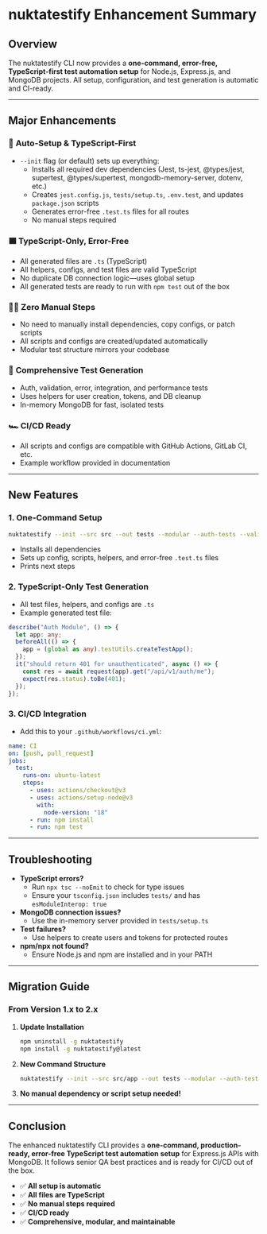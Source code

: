 # nuktatestify Enhancement Summary

## Overview

The nuktatestify CLI now provides a **one-command, error-free, TypeScript-first test automation setup** for Node.js, Express.js, and MongoDB projects. All setup, configuration, and test generation is automatic and CI-ready.

---

## Major Enhancements

### 🏁 **Auto-Setup & TypeScript-First**

- `--init` flag (or default) sets up everything:
  - Installs all required dev dependencies (Jest, ts-jest, @types/jest, supertest, @types/supertest, mongodb-memory-server, dotenv, etc.)
  - Creates `jest.config.js`, `tests/setup.ts`, `.env.test`, and updates `package.json` scripts
  - Generates error-free `.test.ts` files for all routes
  - No manual steps required

### 🟦 **TypeScript-Only, Error-Free**

- All generated files are `.ts` (TypeScript)
- All helpers, configs, and test files are valid TypeScript
- No duplicate DB connection logic—uses global setup
- All generated tests are ready to run with `npm test` out of the box

### 🧑‍💻 **Zero Manual Steps**

- No need to manually install dependencies, copy configs, or patch scripts
- All scripts and configs are created/updated automatically
- Modular test structure mirrors your codebase

### 🧪 **Comprehensive Test Generation**

- Auth, validation, error, integration, and performance tests
- Uses helpers for user creation, tokens, and DB cleanup
- In-memory MongoDB for fast, isolated tests

### 🏎️ **CI/CD Ready**

- All scripts and configs are compatible with GitHub Actions, GitLab CI, etc.
- Example workflow provided in documentation

---

## New Features

### 1. **One-Command Setup**

```bash
nuktatestify --init --src src --out tests --modular --auth-tests --validation-tests --error-tests --integration-tests --ext test.ts
```

- Installs all dependencies
- Sets up config, scripts, helpers, and error-free `.test.ts` files
- Prints next steps

### 2. **TypeScript-Only Test Generation**

- All test files, helpers, and configs are `.ts`
- Example generated test file:

```typescript
describe("Auth Module", () => {
  let app: any;
  beforeAll(() => {
    app = (global as any).testUtils.createTestApp();
  });
  it("should return 401 for unauthenticated", async () => {
    const res = await request(app).get("/api/v1/auth/me");
    expect(res.status).toBe(401);
  });
});
```

### 3. **CI/CD Integration**

- Add this to your `.github/workflows/ci.yml`:

```yaml
name: CI
on: [push, pull_request]
jobs:
  test:
    runs-on: ubuntu-latest
    steps:
      - uses: actions/checkout@v3
      - uses: actions/setup-node@v3
        with:
          node-version: "18"
      - run: npm install
      - run: npm test
```

---

## Troubleshooting

- **TypeScript errors?**
  - Run `npx tsc --noEmit` to check for type issues
  - Ensure your `tsconfig.json` includes `tests/` and has `esModuleInterop: true`
- **MongoDB connection issues?**
  - Use the in-memory server provided in `tests/setup.ts`
- **Test failures?**
  - Use helpers to create users and tokens for protected routes
- **npm/npx not found?**
  - Ensure Node.js and npm are installed and in your PATH

---

## Migration Guide

### From Version 1.x to 2.x

1. **Update Installation**
   ```bash
   npm uninstall -g nuktatestify
   npm install -g nuktatestify@latest
   ```
2. **New Command Structure**
   ```bash
   nuktatestify --init --src src/app --out tests --modular --auth-tests --validation-tests --error-tests --integration-tests --ext test.ts
   ```
3. **No manual dependency or script setup needed!**

---

## Conclusion

The enhanced nuktatestify CLI provides a **one-command, production-ready, error-free TypeScript test automation setup** for Express.js APIs with MongoDB. It follows senior QA best practices and is ready for CI/CD out of the box.

- ✅ **All setup is automatic**
- ✅ **All files are TypeScript**
- ✅ **No manual steps required**
- ✅ **CI/CD ready**
- ✅ **Comprehensive, modular, and maintainable**
